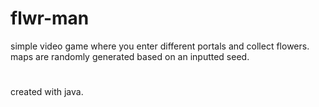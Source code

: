 # flwr-man

simple video game where you enter different portals and collect flowers. maps are randomly generated based on an inputted seed.
<br>
#
created with java.
